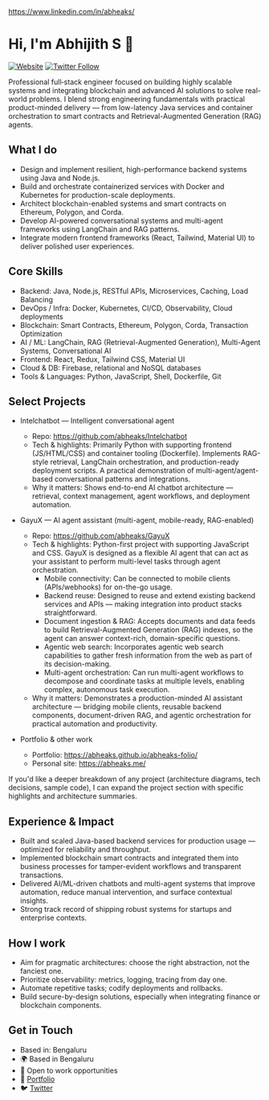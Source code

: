 https://www.linkedin.com/in/abheaks/
# Hi, I'm Abhijith S 👋

[![Website](https://img.shields.io/badge/Portfolio-abheaks.me-blue)](https://abheaks.github.io/abheaks-folio/)
[![Twitter Follow](https://img.shields.io/twitter/follow/abheaks?style=social)](https://twitter.com/abheaks)

Professional full‑stack engineer focused on building highly scalable systems and integrating blockchain and advanced AI solutions to solve real-world problems. I blend strong engineering fundamentals with practical product-minded delivery — from low-latency Java services and container orchestration to smart contracts and Retrieval-Augmented Generation (RAG) agents.

## What I do

- Design and implement resilient, high-performance backend systems using Java and Node.js.
- Build and orchestrate containerized services with Docker and Kubernetes for production-scale deployments.
- Architect blockchain-enabled systems and smart contracts on Ethereum, Polygon, and Corda.
- Develop AI-powered conversational systems and multi-agent frameworks using LangChain and RAG patterns.
- Integrate modern frontend frameworks (React, Tailwind, Material UI) to deliver polished user experiences.

## Core Skills

- Backend: Java, Node.js, RESTful APIs, Microservices, Caching, Load Balancing
- DevOps / Infra: Docker, Kubernetes, CI/CD, Observability, Cloud deployments
- Blockchain: Smart Contracts, Ethereum, Polygon, Corda, Transaction Optimization
- AI / ML: LangChain, RAG (Retrieval-Augmented Generation), Multi-Agent Systems, Conversational AI
- Frontend: React, Redux, Tailwind CSS, Material UI
- Cloud & DB: Firebase, relational and NoSQL databases
- Tools & Languages: Python, JavaScript, Shell, Dockerfile, Git

## Select Projects

- Intelchatbot — Intelligent conversational agent
  - Repo: https://github.com/abheaks/Intelchatbot
  - Tech & highlights: Primarily Python with supporting frontend (JS/HTML/CSS) and container tooling (Dockerfile). Implements RAG-style retrieval, LangChain orchestration, and production-ready deployment scripts. A practical demonstration of multi-agent/agent-based conversational patterns and integrations.
  - Why it matters: Shows end-to-end AI chatbot architecture — retrieval, context management, agent workflows, and deployment automation.

- GayuX — AI agent assistant (multi-agent, mobile-ready, RAG-enabled)
  - Repo: https://github.com/abheaks/GayuX
  - Tech & highlights: Python-first project with supporting JavaScript and CSS. GayuX is designed as a flexible AI agent that can act as your assistant to perform multi-level tasks through agent orchestration.
    - Mobile connectivity: Can be connected to mobile clients (APIs/webhooks) for on-the-go usage.
    - Backend reuse: Designed to reuse and extend existing backend services and APIs — making integration into product stacks straightforward.
    - Document ingestion & RAG: Accepts documents and data feeds to build Retrieval-Augmented Generation (RAG) indexes, so the agent can answer context-rich, domain-specific questions.
    - Agentic web search: Incorporates agentic web search capabilities to gather fresh information from the web as part of its decision-making.
    - Multi-agent orchestration: Can run multi-agent workflows to decompose and coordinate tasks at multiple levels, enabling complex, autonomous task execution.
  - Why it matters: Demonstrates a production-minded AI assistant architecture — bridging mobile clients, reusable backend components, document-driven RAG, and agentic orchestration for practical automation and productivity.

- Portfolio & other work
  - Portfolio: https://abheaks.github.io/abheaks-folio/
  - Personal site: https://abheaks.me/

If you'd like a deeper breakdown of any project (architecture diagrams, tech decisions, sample code), I can expand the project section with specific highlights and architecture summaries.

## Experience & Impact

- Built and scaled Java-based backend services for production usage — optimized for reliability and throughput.
- Implemented blockchain smart contracts and integrated them into business processes for tamper-evident workflows and transparent transactions.
- Delivered AI/ML-driven chatbots and multi-agent systems that improve automation, reduce manual intervention, and surface contextual insights.
- Strong track record of shipping robust systems for startups and enterprise contexts.

## How I work

- Aim for pragmatic architectures: choose the right abstraction, not the fanciest one.
- Prioritize observability: metrics, logging, tracing from day one.
- Automate repetitive tasks; codify deployments and rollbacks.
- Build secure-by-design solutions, especially when integrating finance or blockchain components.

## Get in Touch

- Based in: Bengaluru
- 🌍 Based in Bengaluru
- 💼 Open to work opportunities
- 🔗 [Portfolio](https://abheaks.github.io/abheaks-folio/)
- 🐦 [Twitter](https://twitter.com/abheaks)

